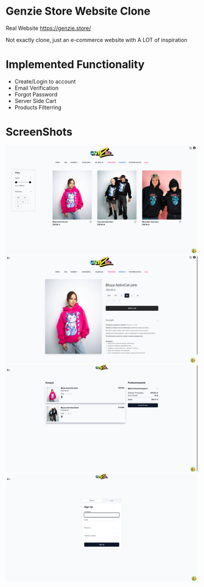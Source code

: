 # Genzie Store Website Clone

Real Website https://genzie.store/

Not exactly clone, just an e-commerce website with A LOT of inspiration

# Implemented Functionality
* Create/Login to account
* Email Verification
* Forgot Password
* Server Side Cart
* Products Filterring

# ScreenShots
![Strona główna](images/2.png)
![Strona główna](images/3.png)
![Strona główna](images/4.png)
![Strona główna](images/1.png)
